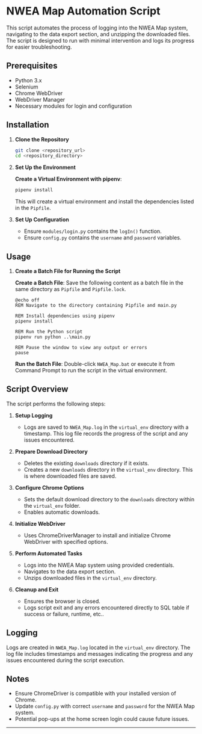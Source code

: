 # NWEA Map Automation Script

This script automates the process of logging into the NWEA Map system, navigating to the data export section, and unzipping the downloaded files. The script is designed to run with minimal intervention and logs its progress for easier troubleshooting.

## Prerequisites

- Python 3.x
- Selenium
- Chrome WebDriver
- WebDriver Manager
- Necessary modules for login and configuration

## Installation

1. **Clone the Repository**
    ```bash
    git clone <repository_url>
    cd <repository_directory>
    ```

2. **Set Up the Environment**

    **Create a Virtual Environment with pipenv**: 
    ```bash
    pipenv install
    ```

    This will create a virtual environment and install the dependencies listed in the `Pipfile`.

3. **Set Up Configuration**
    - Ensure `modules/login.py` contains the `logIn()` function.
    - Ensure `config.py` contains the `username` and `password` variables.

## Usage

1. **Create a Batch File for Running the Script**

    **Create a Batch File**: Save the following content as a batch file in the same directory as `Pipfile` and `Pipfile.lock`.

    ```batch
    @echo off
    REM Navigate to the directory containing Pipfile and main.py

    REM Install dependencies using pipenv
    pipenv install

    REM Run the Python script
    pipenv run python ..\main.py

    REM Pause the window to view any output or errors
    pause
    ```

    **Run the Batch File**: Double-click `NWEA_Map.bat` or execute it from Command Prompt to run the script in the virtual environment.

## Script Overview

The script performs the following steps:

1. **Setup Logging**
    - Logs are saved to `NWEA_Map.log` in the `virtual_env` directory with a timestamp. This log file records the progress of the script and any issues encountered.

2. **Prepare Download Directory**
    - Deletes the existing `downloads` directory if it exists.
    - Creates a new `downloads` directory in the `virtual_env` directory. This is where downloaded files are saved.

3. **Configure Chrome Options**
    - Sets the default download directory to the `downloads` directory within the `virtual_env` folder.
    - Enables automatic downloads.

4. **Initialize WebDriver**
    - Uses ChromeDriverManager to install and initialize Chrome WebDriver with specified options.

5. **Perform Automated Tasks**
    - Logs into the NWEA Map system using provided credentials.
    - Navigates to the data export section.
    - Unzips downloaded files in the `virtual_env` directory.

6. **Cleanup and Exit**
    - Ensures the browser is closed.
    - Logs script exit and any errors encountered directly to SQL table if success or failure, runtime, etc..
    

## Logging

Logs are created in `NWEA_Map.log` located in the `virtual_env` directory. The log file includes timestamps and messages indicating the progress and any issues encountered during the script execution.

## Notes

- Ensure ChromeDriver is compatible with your installed version of Chrome.
- Update `config.py` with correct `username` and `password` for the NWEA Map system.
- Potential pop-ups at the home screen login could cause future issues.

---